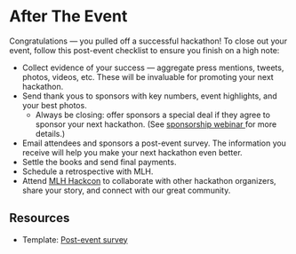 # After The Event

Congratulations — you pulled off a successful hackathon! To close out your event, follow this post-event checklist to ensure you finish on a high note:

* Collect evidence of your success — aggregate press mentions, tweets, photos, videos, etc. These will be invaluable for promoting your next hackathon.
* Send thank yous to sponsors with key numbers, event highlights, and your best photos.
  * Always be closing: offer sponsors a special deal if they agree to sponsor your next hackathon. \(See [sponsorship webinar ](https://www.youtube.com/watch?v=QI9NVe2wA5w)for more details.\)
* Email attendees and sponsors a post-event survey. The information you receive will help you make your next hackathon even better.
* Settle the books and send final payments.
* Schedule a retrospective with MLH.
* Attend [MLH Hackcon](https://hackcon.mlh.io/) to collaborate with other hackathon organizers, share your story, and connect with our great community.

## Resources

* Template: [Post-event survey ](https://docs.google.com/a/majorleaguehacking.com/file/d/0B6RXFVhdoM-5aFRXOC1jTHM4TUE/edit)

